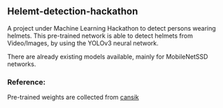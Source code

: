 ## Helemt-detection-hackathon
A project under Machine Learning Hackathon to detect persons wearing helmets. This pre-trained network is able to detect helmets from Video/Images, by using the YOLOv3 neural network.

There are already existing models available, mainly for MobileNetSSD networks.
### Reference:
Pre-trained weights are collected from [cansik](https://github.com/cansik/yolo-hand-detection)
